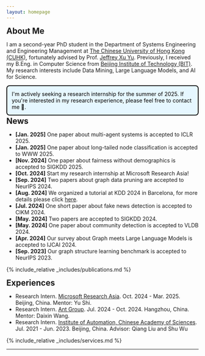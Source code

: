 ```yaml
---
layout: homepage
---
```


<!-- ## Biography -->

<h2 id="aboutme" style="margin: 2px 0px 0px;">About Me</h2>

I am a second-year PhD student in the Department of Systems Engineering and Engineering Management at [The Chinese University of Hong Kong (CUHK)](https://www.cuhk.edu.hk/chinese/index.html), fortunately advised by Prof. [Jeffrey Xu Yu](https://www.se.cuhk.edu.hk/people/academic-staff/prof-yu-xu-jeffrey/). Previously, I received my B.Eng. in Computer Science from [Beijing Institute of Technology (BIT)](https://www.bit.edu.cn/). My research interests include Data Mining, Large Language Models, and AI for Science.

<!-- Feel free to drop me an email if you have anything would like to discuss :) -->

<div style="border: 2px solid black; padding: 12px; border-radius: 8px; background-color: #e6f7ff; color: black;">
I'm actively seeking a research internship for the summer of 2025. If you're interested in my research experience, please feel free to contact me 🤩.
</div>

<h2 id="news" style="margin: 2px 0px 0px;">News</h2>
<nav>
  <ul>
    <li><strong>[Jan. 2025]</strong> One paper about multi-agent systems is accepted to ICLR 2025. </li>
    <li><strong>[Jan. 2025]</strong> One paper about long-tailed node classification is accepted to WWW 2025. </li>
    <li><strong>[Nov. 2024]</strong> One paper about fairness without demographics is accepted to SIGKDD 2025. </li>
    <li><strong>[Oct. 2024]</strong> Start my research internship at Microsoft Research Asia! </li>
    <li><strong>[Sep. 2024]</strong> Two papers about graph data pruning are accepted to NeurIPS 2024. </li>
    <li><strong>[Aug. 2024]</strong> We organized a tutorial at KDD 2024 in Barcelona, for more details please click <a href="https://graph-intelligence.github.io/">here</a>. </li>
    <li><strong>[Jul. 2024]</strong> One short paper about fake news detection is accepted to CIKM 2024. </li>
    <li><strong>[May. 2024]</strong> Two papers are accepted to SIGKDD 2024. </li>
    <li><strong>[May. 2024]</strong> One paper about community detection is accepted to VLDB 2024. </li>
    <li><strong>[Apr. 2024]</strong> Our survey about Graph meets Large Language Models is accepted to IJCAI 2024. </li>
    <li><strong>[Sep. 2023]</strong> Our graph structure learning benchmark is accepted to NeurIPS 2023. </li>
  </ul>
</nav>

<!-- My research interests include -->

<!-- <!-- * **Psychology of Language Models**: understanding how large language models develope reasoning capabilities and  -->

<!-- * **Generalization**: 

* **Applications**:  -->


{% include_relative _includes/publications.md %}

<h2 id="experience" style="margin: 2px 0px 0px;">Experiences</h2>

<ul>
  <li>Research Intern. <a href="https://www.microsoft.com/en-us/research/lab/microsoft-research-asia/">Microsoft Research Asia</a>. Oct. 2024 - Mar. 2025. Beijing, China. Mentor: Yu Shi.</li>
  <li>Research Intern. <a href="https://www.antgroup.com/en">Ant Group</a>. Jul. 2024 - Oct. 2024. Hangzhou, China. Mentor: Daixin Wang.</li>
  <li>Research Intern. <a href="http://english.ia.cas.cn/">Institute of Automation, Chinese Academy of Sciences</a>. Jul. 2021 - Jun. 2023. Beijing, China. Advisor: Qiang Liu and Shu Wu</li>
</ul>

{% include_relative _includes/services.md %}


---
<div style="width: 40%; margin: 0 auto;">
<script type="text/javascript" id="clustrmaps" src="//clustrmaps.com/map_v2.js?d=8MJ4aEEf-KcwZje3zPu4G4P06CTw37UHKD4bJNP545c&cl=ffffff&w=a"></script>
</div>
